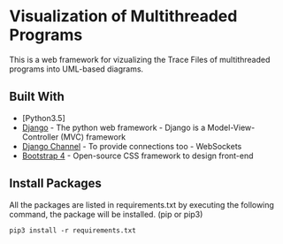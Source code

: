 # Visualization of Multithreaded Programs

This is a web framework for vizualizing the Trace Files of multithreaded programs into UML-based diagrams.


## Built With

* [Python3.5] 
* [Django](https://www.djangoproject.com/) - The python web framework - Django is a Model-View-Controller (MVC) framework
* [Django Channel](https://channels.readthedocs.io/en/latest/introduction.html) - To provide connections too - WebSockets
* [Bootstrap 4](https://getbootstrap.com/) - Open-source CSS framework to design front-end


## Install Packages
All the packages are listed in requirements.txt by executing the following command, the package will be installed. (pip or pip3)

```
pip3 install -r requirements.txt 
```
